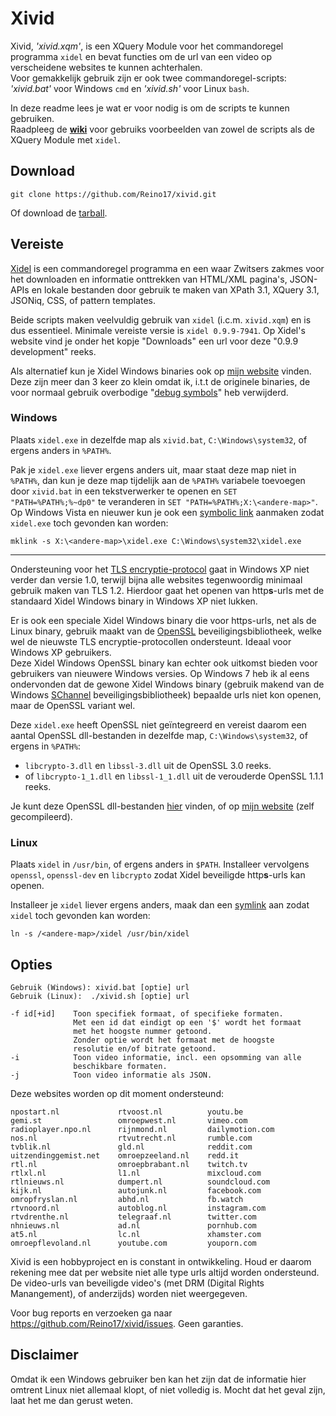 # Xivid
Xivid, *'xivid.xqm'*, is een XQuery Module voor het commandoregel programma `xidel` en bevat functies om de url van een video op verscheidene websites te kunnen achterhalen.  
Voor gemakkelijk gebruik zijn er ook twee commandoregel-scripts: *'xivid.bat'* voor Windows `cmd` en *'xivid.sh'* voor Linux `bash`.

In deze readme lees je wat er voor nodig is om de scripts te kunnen gebruiken.  
Raadpleeg de [**wiki**](https://github.com/Reino17/xivid/wiki) voor gebruiks voorbeelden van zowel de scripts als de XQuery Module met `xidel`.

## Download
```
git clone https://github.com/Reino17/xivid.git
```
Of download de [tarball](https://github.com/Reino17/xivid/archive/master.zip).

## Vereiste
[Xidel](http://videlibri.sourceforge.net/xidel.html) is een commandoregel programma en een waar Zwitsers zakmes voor het downloaden en informatie onttrekken van HTML/XML pagina's, JSON-APIs en lokale bestanden door gebruik te maken van XPath 3.1, XQuery 3.1, JSONiq, CSS, of pattern templates.

Beide scripts maken veelvuldig gebruik van `xidel` (i.c.m. `xivid.xqm`) en is dus essentieel. Minimale vereiste versie is `xidel 0.9.9-7941`. Op Xidel's website vind je onder het kopje "Downloads" een url voor deze "0.9.9 development" reeks.

Als alternatief kun je Xidel Windows binaries ook op [mijn website](https://rwijnsma.home.xs4all.nl/files/xidel) vinden. Deze zijn meer dan 3 keer zo klein omdat ik, i.t.t de originele binaries, de voor normaal gebruik overbodige "[debug symbols](https://en.wikipedia.org/wiki/Debug_symbol)" heb verwijderd.

### Windows

Plaats `xidel.exe` in dezelfde map als `xivid.bat`, `C:\Windows\system32`, of ergens anders in `%PATH%`. 

Pak je `xidel.exe` liever ergens anders uit, maar staat deze map niet in `%PATH%`, dan kun je deze map tijdelijk aan de `%PATH%` variabele toevoegen door `xivid.bat` in een tekstverwerker te openen en `SET "PATH=%PATH%;%~dp0"` te veranderen in `SET "PATH=%PATH%;X:\<andere-map>"`.  
Op Windows Vista en nieuwer kun je ook een [symbolic link](https://en.wikipedia.org/wiki/Symbolic_link#Microsoft_Windows) aanmaken zodat `xidel.exe` toch gevonden kan worden:
```
mklink -s X:\<andere-map>\xidel.exe C:\Windows\system32\xidel.exe
```
---

Ondersteuning voor het [TLS encryptie-protocol](https://nl.wikipedia.org/wiki/Transport_Layer_Security) gaat in Windows XP niet verder dan versie 1.0, terwijl bijna alle websites tegenwoordig minimaal gebruik maken van TLS 1.2. Hierdoor gaat het openen van http**s**-urls met de standaard Xidel Windows binary in Windows XP niet lukken.

Er is ook een speciale Xidel Windows binary die voor https-urls, net als de Linux binary, gebruik maakt van de [OpenSSL](https://www.openssl.org) beveiligingsbibliotheek, welke wel de nieuwste TLS encryptie-protocollen ondersteunt. Ideaal voor Windows XP gebruikers.  
Deze Xidel Windows OpenSSL binary kan echter ook uitkomst bieden voor gebruikers van nieuwere Windows versies. Op Windows 7 heb ik al eens ondervonden dat de gewone Xidel Windows binary (gebruik makend van de Windows [SChannel](https://docs.microsoft.com/en-us/windows/win32/secauthn/secure-channel) beveiligingsbibliotheek) bepaalde urls niet kon openen, maar de OpenSSL variant wel.

Deze `xidel.exe` heeft OpenSSL niet geïntegreerd en vereist daarom een aantal OpenSSL dll-bestanden in dezelfde map, `C:\Windows\system32`, of ergens in `%PATH%`:
- `libcrypto-3.dll` en `libssl-3.dll` uit de OpenSSL 3.0 reeks.
- of `libcrypto-1_1.dll` en `libssl-1_1.dll` uit de verouderde OpenSSL 1.1.1 reeks.

Je kunt deze OpenSSL dll-bestanden [hier](https://wiki.openssl.org/index.php/Binaries) vinden, of op [mijn website](https://rwijnsma.home.xs4all.nl/files/openssl) (zelf gecompileerd).

### Linux

Plaats `xidel` in `/usr/bin`, of ergens anders in `$PATH`. Installeer vervolgens `openssl`, `openssl-dev` en `libcrypto` zodat Xidel beveiligde http**s**-urls kan openen.

Installeer je `xidel` liever ergens anders, maak dan een [symlink](https://en.wikipedia.org/wiki/Symbolic_link#POSIX_and_Unix-like_operating_systems) aan zodat `xidel` toch gevonden kan worden:
```
ln -s /<andere-map>/xidel /usr/bin/xidel
```

## Opties
```
Gebruik (Windows): xivid.bat [optie] url
Gebruik (Linux):  ./xivid.sh [optie] url

-f id[+id]    Toon specifiek formaat, of specifieke formaten.
              Met een id dat eindigt op een '$' wordt het formaat
              met het hoogste nummer getoond.
              Zonder optie wordt het formaat met de hoogste
              resolutie en/of bitrate getoond.
-i            Toon video informatie, incl. een opsomming van alle
              beschikbare formaten.
-j            Toon video informatie als JSON.
```
Deze websites worden op dit moment ondersteund:
```
npostart.nl             rtvoost.nl          youtu.be
gemi.st                 omroepwest.nl       vimeo.com
radioplayer.npo.nl      rijnmond.nl         dailymotion.com
nos.nl                  rtvutrecht.nl       rumble.com
tvblik.nl               gld.nl              reddit.com
uitzendinggemist.net    omroepzeeland.nl    redd.it
rtl.nl                  omroepbrabant.nl    twitch.tv
rtlxl.nl                l1.nl               mixcloud.com
rtlnieuws.nl            dumpert.nl          soundcloud.com
kijk.nl                 autojunk.nl         facebook.com
omropfryslan.nl         abhd.nl             fb.watch
rtvnoord.nl             autoblog.nl         instagram.com
rtvdrenthe.nl           telegraaf.nl        twitter.com
nhnieuws.nl             ad.nl               pornhub.com
at5.nl                  lc.nl               xhamster.com
omroepflevoland.nl      youtube.com         youporn.com
```
Xivid is een hobbyproject en is constant in ontwikkeling. Houd er daarom rekening mee dat per website niet alle type urls altijd worden ondersteund.  
De video-urls van beveiligde video's (met DRM (Digital Rights Manangement), of anderzijds) worden niet weergegeven.

Voor bug reports en verzoeken ga naar https://github.com/Reino17/xivid/issues. Geen garanties.

## Disclaimer
Omdat ik een Windows gebruiker ben kan het zijn dat de informatie hier omtrent Linux niet allemaal klopt, of niet volledig is. Mocht dat het geval zijn, laat het me dan gerust weten.
